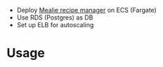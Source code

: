 - Deploy [Mealie recipe manager](https://nightly.mealie.io) on ECS (Fargate)
- Use RDS (Postgres) as DB
- Set up ELB for autoscaling

# Usage
